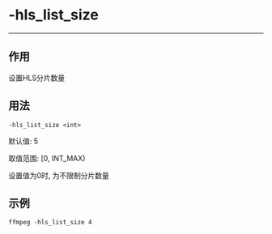 # -hls_list_size

---

## 作用

设置HLS分片数量

## 用法

```shell
-hls_list_size <int>
```

默认值: 5

取值范围: [0, INT_MAX)

设置值为0时, 为不限制分片数量

## 示例

```shell
ffmpeg -hls_list_size 4
```
